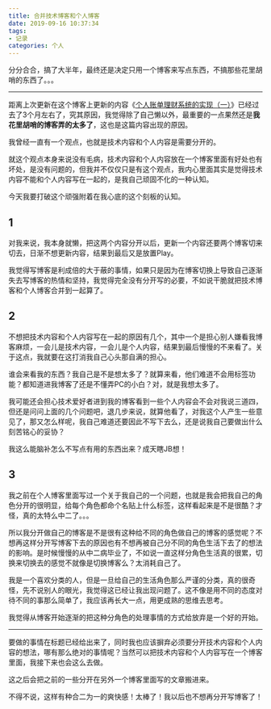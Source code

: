 ```yaml
---
title: 合并技术博客和个人博客
date: 2019-09-16 10:37:34
tags:
- 记录
categories: 个人
---
```


分分合合，搞了大半年，最终还是决定只用一个博客来写点东西，不搞那些花里胡哨的东西了。。。

<!-- more -->

***

距离上次更新在这个博客上更新的内容《[个人账单理财系统的实现（一）](https://ikundefined.github.io/2019/06/11/个人账单理财系统的实现（一）/)》已经过去了3个月左右了，究其原因，我觉得除了自己懒以外，最重要的一点果然还是**我花里胡哨的博客弄的太多了**，这也是这篇内容出现的原因。

我曾经一直有一个观点，也就是技术内容和个人内容是需要分开的。

就这个观点本身来说没有毛病，技术内容和个人内容放在一个博客里面有好处也有坏处，是没有问题的，但我并不仅仅只是有这个观点，我内心里面其实是觉得技术内容不能和个人内容写在一起的，是我自己顽固不化的一种认知。

今天我要打破这个顽强附着在我心底的这个刻板的认知。

## 1

对我来说，我本身就懒，把这两个内容分开以后，更新一个内容还要两个博客切来切去，日渐不想更新内容，结果到最后又是放置Play。

我觉得写博客是利成倍的大于蔽的事情，如果只是因为在博客切换上导致自己逐渐失去写博客的热情和坚持，我觉得完全没有分开写的必要，不如说干脆就把技术博客和个人博客合并到一起算了。

## 2

不想把技术内容和个人内容写在一起的原因有几个，其中一个是担心别人嫌看我博客麻烦，一会儿是技术内容，一会儿是个人内容，结果到最后慢慢的不来看了。关于这点，我就要在这打消我自己心头那自满的担心。

谁会来看我的东西？我自己是不是想太多了？就算来看，他们难道不会用标签功能？都知道进我博客了还是不懂弄PC的小白？对，就是我想太多了。

我可能还会担心技术爱好者进到我的博客看到一些个人内容会不会对我说三道四，但还是问问上面的几个问题吧，退几步来说，就算他看了，对我这个人产生一些意见了，那又怎么样呢，我自己难道还要因此不写下去么，还是说我自己要做出什么刻苦铭心的妥协？

我这么能脑补怎么不写点有用的东西出来？成天瞎JB想！

## 3

我之前在个人博客里面写过一个关于我自己的一个问题，也就是我会把我自己的角色分开的很明显，给每个角色都命个名贴上什么标签，这样看起来是不是很酷？才怪，真的太特么中二了。。。

所以我分开做自己的博客是不是很有这种给不同的角色做自己的博客的感觉呢？不想再这样分开写博客下去的原因也有不想再被自己分不同的角色生活下去了的想法的影响。是时候慢慢的从中二病毕业了，不如说一直这样分角色生活真的很累，切换来切换去的感觉不就像是切换博客么？太消耗自己了。

我是一个喜欢分类的人，但是一旦给自己的生活角色那么严谨的分类，真的很奇怪，先不说别人的眼光，我觉得这已经让我出现问题了。这不像是用不同的态度对待不同的事那么简单了，我应该再长大一点，用更成熟的思维去思考。

我觉得从博客开始逐渐的把这种分角色的处理事情的方式给放弃是一个好的开始。

***

要做的事情在标题已经给出来了，同时我也应该摒弃必须要分开技术内容和个人内容的想法，哪有那么绝对的事情呢？当然可以把技术内容和个人内容写在一个博客里面，我接下来也会这么去做。

这之后会把之前的一些分开在另外一个博客里面写的文章搬进来。

不得不说，这样有种合二为一的爽快感！太棒了！我以后也不想再分开写博客了！